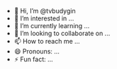 - 👋 Hi, I’m @tvbudygin
- 👀 I’m interested in ...
- 🌱 I’m currently learning ...
- 💞️ I’m looking to collaborate on ...
- 📫 How to reach me ...
- 😄 Pronouns: ...
- ⚡ Fun fact: ...

<!---
tvbudygin/tvbudygin is a ✨ special ✨ repository because its `README.md` (this file) appears on your GitHub profile.
You can click the Preview link to take a look at your changes.
--->
